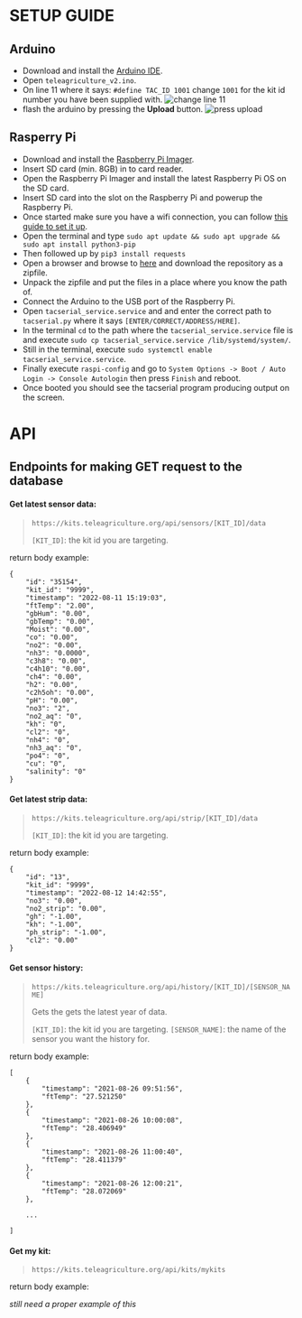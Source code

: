 # SETUP GUIDE

## Arduino

* Download and install the [Arduino IDE](https://www.arduino.cc/en/software).
* Open `teleagriculture_v2.ino`.
* On line 11 where it says: `#define TAC_ID 1001` change `1001` for the kit id number you have been supplied with.
![change line 11](https://gitlab.com/teleagriculture/community/-/raw/main/doc/images/ard01.png)
* flash the arduino by pressing the **Upload** button.
![press upload](https://gitlab.com/teleagriculture/community/-/raw/90a191bf26f24467d258fe4d3be05e8bc58d356a/doc/images/ard02.png)


## Rasperry Pi

* Download and install the [Raspberry Pi Imager](https://www.raspberrypi.com/software/).
* Insert SD card (min. 8GB) in to card reader.
* Open the Raspberry Pi Imager and install the latest Raspberry Pi OS on the SD card.
* Insert SD card into the slot on the Raspberry Pi and powerup the Raspberry Pi.
* Once started make sure you have a wifi connection, you can follow [this guide to set it up](https://www.raspberrypi.com/documentation/computers/configuration.html#using-the-desktop).
* Open the terminal and type `sudo apt update && sudo apt upgrade && sudo apt install python3-pip`
* Then followed up by `pip3 install requests`
* Open a browser and browse to [here](https://gitlab.com/teleagriculture/iot-v2) and download the repository as a zipfile.
* Unpack the zipfile and put the files in a place where you know the path of.
* Connect the Arduino to the USB port of the Raspberry Pi.
* Open `tacserial_service.service` and and enter the correct path to `tacserial.py` where it says `[ENTER/CORRECT/ADDRESS/HERE]`.
* In the terminal `cd` to the path where the `tacserial_service.service` file is and execute `sudo cp tacserial_service.service /lib/systemd/system/`.
* Still in the terminal, execute `sudo systemctl enable tacserial_service.service`.
* Finally execute `raspi-config` and go to `System Options -> Boot / Auto Login -> Console Autologin` then press `Finish` and reboot.
* Once booted you should see the tacserial program producing output on the screen.

# API

## Endpoints for making GET request to the database

#### Get latest sensor data:
>`https://kits.teleagriculture.org/api/sensors/[KIT_ID]/data`
>
>`[KIT_ID]`: the kit id you are targeting.

return body example:

	{
	    "id": "35154",
	    "kit_id": "9999",
	    "timestamp": "2022-08-11 15:19:03",
	    "ftTemp": "2.00",
	    "gbHum": "0.00",
	    "gbTemp": "0.00",
	    "Moist": "0.00",
	    "co": "0.00",
	    "no2": "0.00",
	    "nh3": "0.0000",
	    "c3h8": "0.00",
	    "c4h10": "0.00",
	    "ch4": "0.00",
	    "h2": "0.00",
	    "c2h5oh": "0.00",
	    "pH": "0.00",
	    "no3": "2",
	    "no2_aq": "0",
	    "kh": "0",
	    "cl2": "0",
	    "nh4": "0",
	    "nh3_aq": "0",
	    "po4": "0",
	    "cu": "0",
	    "salinity": "0"
	}

#### Get latest strip data:
>`https://kits.teleagriculture.org/api/strip/[KIT_ID]/data`
>
>`[KIT_ID]`: the kit id you are targeting.

return body example:

	{
	    "id": "13",
	    "kit_id": "9999",
	    "timestamp": "2022-08-12 14:42:55",
	    "no3": "0.00",
	    "no2_strip": "0.00",
	    "gh": "-1.00",
	    "kh": "-1.00",
	    "ph_strip": "-1.00",
	    "cl2": "0.00"
	}

#### Get sensor history:
>`https://kits.teleagriculture.org/api/history/[KIT_ID]/[SENSOR_NAME]`
>
>Gets the gets the latest year of data.
>
>`[KIT_ID]`: the kit id you are targeting.
>`[SENSOR_NAME]`: the name of the sensor you want the history for.

return body example:

	[
	    {
	        "timestamp": "2021-08-26 09:51:56",
	        "ftTemp": "27.521250"
	    },
	    {
	        "timestamp": "2021-08-26 10:00:08",
	        "ftTemp": "28.406949"
	    },
	    {
	        "timestamp": "2021-08-26 11:00:40",
	        "ftTemp": "28.411379"
	    },
	    {
	        "timestamp": "2021-08-26 12:00:21",
	        "ftTemp": "28.072069"
	    },

	    ...

	]

#### Get my kit:
>`https://kits.teleagriculture.org/api/kits/mykits`

return body example:

*still need a proper example of this*

